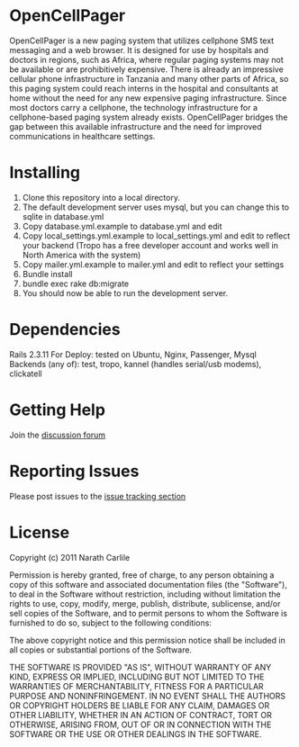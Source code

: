 OpenCellPager
=============
OpenCellPager is a new paging system that utilizes cellphone SMS text messaging and a web browser. It is designed for use by hospitals and doctors in regions, such as Africa, where regular paging systems may not be available or are prohibitively expensive. There is already an impressive cellular phone infrastructure in Tanzania and many other parts of Africa, so this paging system could reach interns in the hospital and consultants at home without the need for any new expensive paging infrastructure. Since most doctors carry a cellphone, the technology infrastructure for a cellphone-based paging system already exists. OpenCellPager bridges the gap between this available infrastructure and the need for improved communications in healthcare settings.

Installing
==========
1. Clone this repository into a local directory.
2. The default development server uses mysql, but you can change this to sqlite in database.yml
3. Copy database.yml.example to database.yml and edit
4. Copy local_settings.yml.example to local_settings.yml and edit to reflect your backend (Tropo has a free developer account and works well in North America with the system)
5. Copy mailer.yml.example to mailer.yml and edit to reflect your settings
6. Bundle install
7. bundle exec rake db:migrate
8. You should now be able to run the development server.

Dependencies
============
Rails 2.3.11
For Deploy: tested on Ubuntu, Nginx, Passenger, Mysql
Backends (any of): test, tropo, kannel (handles serial/usb modems), clickatell

Getting Help
============
Join the [discussion forum](http://groups.google.com/group/opencellpager)

Reporting Issues
================
Please post issues to the [issue tracking section](https://github.com/narath/OpenCellPager/issues)

License
=======
Copyright (c) 2011 Narath Carlile

Permission is hereby granted, free of charge, to any person obtaining a copy of this software and associated documentation files (the "Software"), to deal in the Software without restriction, including without limitation the rights to use, copy, modify, merge, publish, distribute, sublicense, and/or sell copies of the Software, and to permit persons to whom the Software is furnished to do so, subject to the following conditions:

The above copyright notice and this permission notice shall be included in all copies or substantial portions of the Software.

THE SOFTWARE IS PROVIDED "AS IS", WITHOUT WARRANTY OF ANY KIND, EXPRESS OR IMPLIED, INCLUDING BUT NOT LIMITED TO THE WARRANTIES OF MERCHANTABILITY, FITNESS FOR A PARTICULAR PURPOSE AND NONINFRINGEMENT. IN NO EVENT SHALL THE AUTHORS OR COPYRIGHT HOLDERS BE LIABLE FOR ANY CLAIM, DAMAGES OR OTHER LIABILITY, WHETHER IN AN ACTION OF CONTRACT, TORT OR OTHERWISE, ARISING FROM, OUT OF OR IN CONNECTION WITH THE SOFTWARE OR THE USE OR OTHER DEALINGS IN THE SOFTWARE.



